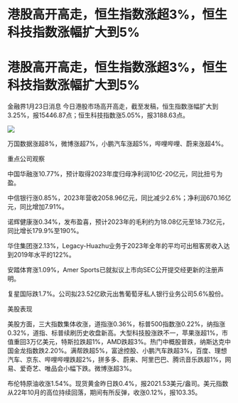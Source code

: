 # 港股高开高走，恒生指数涨超3%，恒生科技指数涨幅扩大到5%

# 港股高开高走，恒生指数涨超3%，恒生科技指数涨幅扩大到5%

金融界1月23日消息 今日港股市场高开高走，截至发稿，恒生指数涨幅扩大到3.25%，报15446.87点；恒生科技指数涨5.05%，报3188.63点。

![](https://inews.gtimg.com/news_bt/O55G_cN6oPscRb9bOgYYd96ff3B76-zejsuYJkM_LL0XkAA/1000)

万国数据涨超8%，微博涨超7%，小鹏汽车涨超5%，哔哩哔哩、蔚来涨超4%。

重点公司观察

中国华融涨10.77%，预计取得2023年度归母净利润10亿-20亿元，同比扭亏为盈。

中信银行涨0.85%，2023年营收2058.96亿元，同比减少2.6%；净利润670.16亿元，同比增加7.91%。

诺辉健康涨0.34%，发布盈喜，预计2023年的毛利约为18.08亿元至18.73亿元，同比增长179.9%至190%。

华住集团涨2.13%，Legacy-Huazhu业务于2023年全年的平均可出租客房收入达到2019年水平的122%。

安踏体育涨1.09%，Amer Sports已就拟议上市向SEC公开提交经更新的注册声明。

复星国际跌1.7%。公司拟23.52亿欧元出售葡萄牙私人银行业务公司5.6%股份。

美股表现

美股方面，三大指数集体收涨，道指涨0.36%，标普500指数涨0.22%，纳指涨0.32%，道指、标普续刷历史收盘新高。大型科技股涨跌不一，苹果涨超1%，市值重回3万亿美元，特斯拉跌超1%，AMD跌超3%。热门中概股普跌，纳斯达克中国金龙指数跌2.20%。满帮跌超5%，富途控股、小鹏汽车跌超3%，百度、理想汽车、京东、哔哩哔哩跌超2%，拼多多、蔚来、阿里巴巴、腾讯音乐跌超1%，网易、爱奇艺、唯品会小幅下跌。微博涨超3%。

布伦特原油收涨1.54%。现货黄金昨日跌0.4%，报2021.53美元/盎司。美元指数从22年10月的高位持续回落，期间有所反弹，收涨0.12%，报103.35。

